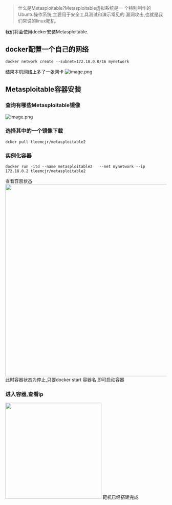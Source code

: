 >什么是Metasploitable?Metasploitable虚拟系统是一 个特别制作的 Ubuntu操作系统,主要用于安全工具测试和演示常见的
漏洞攻击,也就是我们常说的linux靶机.

我们将会使用docker安装Metasploitable.

## docker配置一个自己的网络

```
docker network create --subnet=172.18.0.0/16 mynetwork
```


结果本机网络上多了一张网卡
![image.png](http://wujiashuaitupiancunchu.oss-cn-shanghai.aliyuncs.com/jupyter_notebook_img/zo3bcyejfgl.png)


## Metasploitable容器安装
### 查询有哪些Metasploitable镜像
![image.png](http://wujiashuaitupiancunchu.oss-cn-shanghai.aliyuncs.com/jupyter_notebook_img/4zsjib33rli.png)
### 选择其中的一个镜像下载

```shell
dcker pull tleemcjr/metasploitable2
```


### 实例化容器

```shell
docker run -itd --name metasploitable2   --net mynetwork --ip 172.18.0.2 tleemcjr/metasploitable2
```


查看容器状态
<img src="http://wujiashuaitupiancunchu.oss-cn-shanghai.aliyuncs.com/jupyter_notebook_img/8nffsdux2cr.png" width="600px" />
此时容器状态为停止,只要docker start 容器名 即可启动容器

### 进入容器,查看ip
<img src="http://wujiashuaitupiancunchu.oss-cn-shanghai.aliyuncs.com/jupyter_notebook_img/bj00xnzgfzk.png" width="300px" />
靶机已经搭建完成
